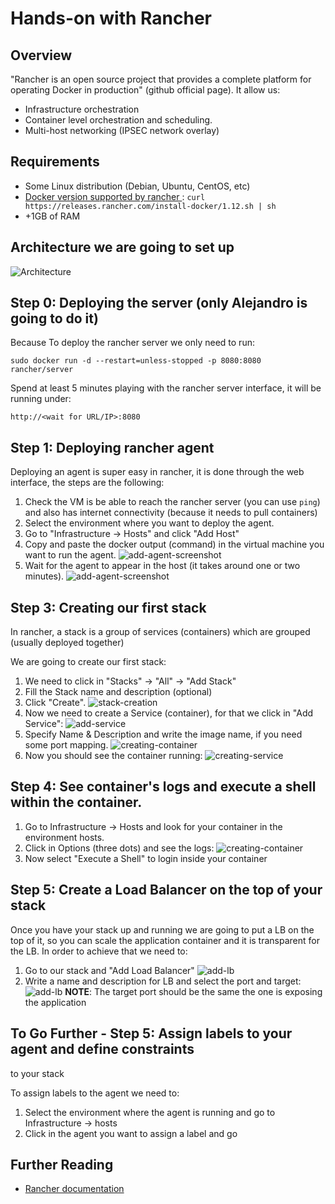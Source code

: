 
# Hands-on with Rancher
## Overview

"Rancher is an open source project that provides a complete platform for
operating Docker in production" (github official page). It allow us:

- Infrastructure orchestration
- Container level orchestration and scheduling.
- Multi-host networking (IPSEC network overlay)

## Requirements

- Some Linux distribution (Debian, Ubuntu, CentOS, etc)
- [Docker version supported by rancher ](http://docs.rancher.com/rancher/v1.3/en/hosts/#supported-docker-versions): ```curl https://releases.rancher.com/install-docker/1.12.sh | sh```
- +1GB of RAM

## Architecture we are going to set up

![Architecture](images/forest-rancher-meetup.png)

## Step 0: Deploying the server (only Alejandro is going to do it)

Because To deploy the rancher server we only need to run:

```sudo docker run -d --restart=unless-stopped -p 8080:8080 rancher/server```

Spend at least 5 minutes playing with the rancher server interface, it will be
running under:

```http://<wait for URL/IP>:8080```

## Step 1: Deploying rancher agent

Deploying an agent is super easy in rancher, it is done through the web
interface, the steps are the following:

1. Check the VM is be able to reach the rancher server (you can use ```ping```)
   and also has internet connectivity (because it needs to pull containers)
1. Select the environment where you want to deploy the agent.
2. Go to "Infrastructure -> Hosts" and click "Add Host"
3. Copy and paste the docker output (command) in the virtual machine you want to
run the agent. ![add-agent-screenshot](images/add-agent.png)
4. Wait for the agent to appear in the host (it takes around one or two minutes). ![add-agent-screenshot](images/agent-added.png)

## Step 3: Creating our first stack

In rancher, a stack is a group of services (containers) which are grouped (usually
  deployed together)

We are going to create our first stack:

1. We need to click in "Stacks" -> "All" -> "Add Stack"
2. Fill the Stack name and description (optional)
3. Click "Create". ![stack-creation](images/create-stack.png)
4. Now we need to create a Service (container), for that we click in "Add Service": ![add-service](images/add-service.png)
5. Specify Name & Description and write the image name, if you need some port mapping. ![creating-container](images/creating-service.png)
6. Now you should see the container running: ![creating-service](images/container-hello-world.png)


## Step 4: See container's logs and execute a shell within the container.

1. Go to Infrastructure -> Hosts and look for your container in the environment hosts.
2. Click in Options (three dots) and see the logs: ![creating-container](images/going-to-shell.png)
3. Now select "Execute a Shell" to login inside your container

## Step 5: Create a Load Balancer on the top of your stack

Once you have your stack up and running we are going to put a LB on the top of it, so you can scale
the application container and it is transparent for the LB. In order to achieve that we need to:

1. Go to our stack and "Add Load Balancer" ![add-lb](images/add-lb-01.png)
2. Write a name and description for LB and select the port and target: ![add-lb](images/add-lb-02.png)
**NOTE**: The target port should be the same the one is exposing the application

## To Go Further - Step 5: Assign labels to your agent and define constraints
to your stack

To assign labels to the agent we need to:

1. Select the environment where the agent is running and go to Infrastructure -> hosts
2. Click in the agent you want to assign a label and go

## Further Reading

- [Rancher documentation](http://docs.rancher.com/)
